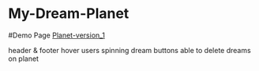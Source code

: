 # My-Dream-Planet

#Demo Page
[Planet-version_1](https://jacky0707.github.io/My-Dream-Planet/public/html/homePage.html)

header & footer
hover users
spinning dream buttons
able to delete dreams on planet
